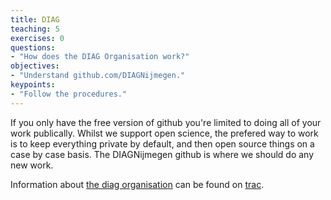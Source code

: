 ```yaml
---
title: DIAG
teaching: 5
exercises: 0
questions:
- "How does the DIAG Organisation work?"
objectives:
- "Understand github.com/DIAGNijmegen."
keypoints:
- "Follow the procedures."
---
```


If you only have the free version of github you're limited to
doing all of your work publically.
Whilst we support open science, the prefered way to work is to 
keep everything private by default, and then open source things on 
a case by case basis. The DIAGNijmegen github is where we should do any
new work.

Information about [the diag organisation](https://github.com/DIAGNijmegen)
can be found on [trac](https://repos.diagnijmegen.nl/trac/wiki/Github). 
